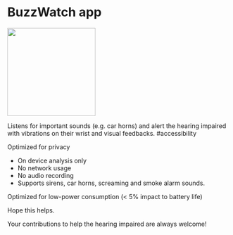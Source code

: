 # BuzzWatch app

<img src="https://user-images.githubusercontent.com/5649557/194424838-e8af1e9b-d09e-4a9e-8a53-566dc6378396.png" height="200">

Listens for important sounds (e.g. car horns) and alert the hearing impaired with vibrations on their wrist and visual feedbacks. #accessibility

Optimized for privacy

- On device analysis only
- No network usage
- No audio recording
- Supports sirens, car horns, screaming and smoke alarm sounds.

Optimized for low-power consumption (< 5% impact to battery life)

Hope this helps.

Your contributions to help the hearing impaired are always welcome!
